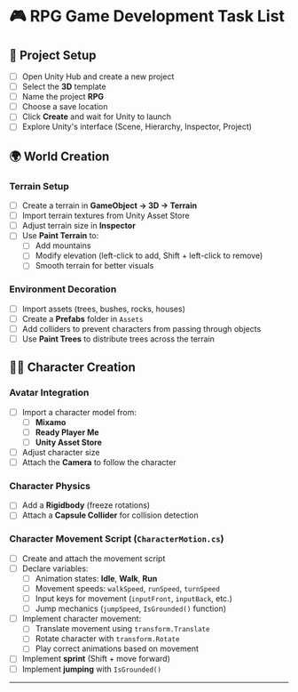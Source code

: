 # 🎮 RPG Game Development Task List

## 📌 Project Setup
- [ ] Open Unity Hub and create a new project
- [ ] Select the **3D** template
- [ ] Name the project **RPG**
- [ ] Choose a save location
- [ ] Click **Create** and wait for Unity to launch
- [ ] Explore Unity's interface (Scene, Hierarchy, Inspector, Project)

## 🌍 World Creation
### Terrain Setup
- [ ] Create a terrain in **GameObject → 3D → Terrain**
- [ ] Import terrain textures from Unity Asset Store
- [ ] Adjust terrain size in **Inspector**
- [ ] Use **Paint Terrain** to:
  - [ ] Add mountains
  - [ ] Modify elevation (left-click to add, Shift + left-click to remove)
  - [ ] Smooth terrain for better visuals

### Environment Decoration
- [ ] Import assets (trees, bushes, rocks, houses)
- [ ] Create a **Prefabs** folder in `Assets`
- [ ] Add colliders to prevent characters from passing through objects
- [ ] Use **Paint Trees** to distribute trees across the terrain

## 🏃‍♂️ Character Creation
### Avatar Integration
- [ ] Import a character model from:
  - [ ] **Mixamo**
  - [ ] **Ready Player Me**
  - [ ] **Unity Asset Store**
- [ ] Adjust character size
- [ ] Attach the **Camera** to follow the character

### Character Physics
- [ ] Add a **Rigidbody** (freeze rotations)
- [ ] Attach a **Capsule Collider** for collision detection

### Character Movement Script (`CharacterMotion.cs`)
- [ ] Create and attach the movement script
- [ ] Declare variables:
  - [ ] Animation states: **Idle**, **Walk**, **Run**
  - [ ] Movement speeds: `walkSpeed`, `runSpeed`, `turnSpeed`
  - [ ] Input keys for movement (`inputFront`, `inputBack`, etc.)
  - [ ] Jump mechanics (`jumpSpeed`, `IsGrounded()` function)
- [ ] Implement character movement:
  - [ ] Translate movement using `transform.Translate`
  - [ ] Rotate character with `transform.Rotate`
  - [ ] Play correct animations based on movement
- [ ] Implement **sprint** (Shift + move forward)
- [ ] Implement **jumping** with `IsGrounded()`

---
